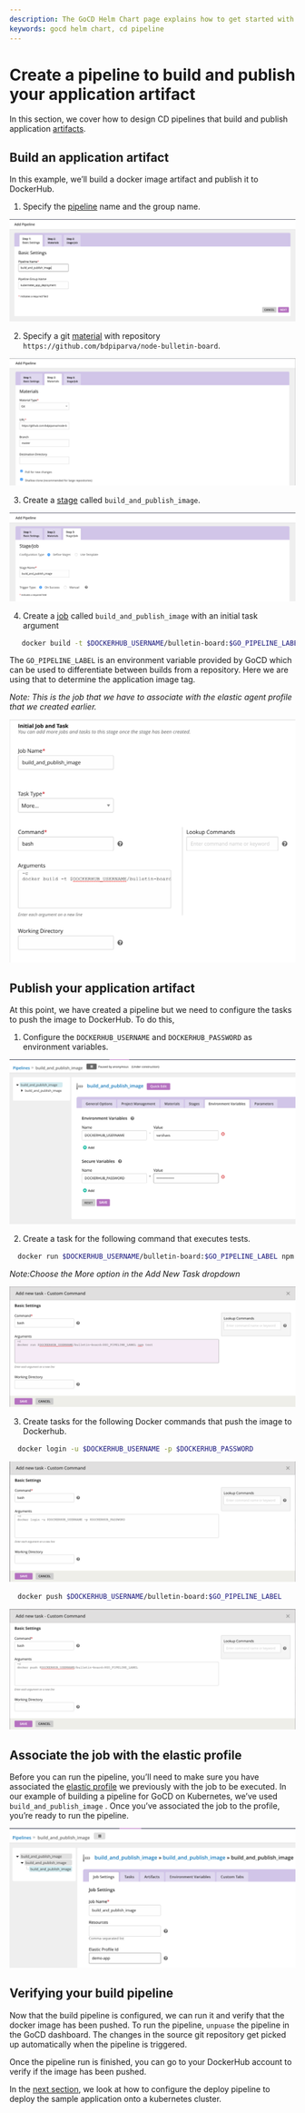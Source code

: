 ```yaml
---
description: The GoCD Helm Chart page explains how to get started with GoCD for kubernetes using Helm.
keywords: gocd helm chart, cd pipeline
---
```

# Create a pipeline to build and publish your application artifact

In this section, we cover how to design CD pipelines that build and publish application [artifacts](https://docs.gocd.org/current/introduction/concepts_in_go.html#artifacts).

## Build an application artifact

In this example, we’ll build a docker image artifact and publish it to DockerHub.

1. Specify the [pipeline](https://docs.gocd.org/current/introduction/concepts_in_go.html#pipeline) name and the group name.

  ![](../../resources/images/gocd-helm-chart/pipeline_wizard_add_pipeline.png)

2. Specify a git [material](https://docs.gocd.org/current/introduction/concepts_in_go.html#materials) with repository `https://github.com/bdpiparva/node-bulletin-board`.

  ![](../../resources/images/gocd-helm-chart/pipeline_wizard_add_material.png)

3. Create a [stage](https://docs.gocd.org/current/introduction/concepts_in_go.html#stage) called `build_and_publish_image`.

  ![](../../resources/images/gocd-helm-chart/pipeline_wizard_add_stage.png)

4. Create a [job](https://docs.gocd.org/current/introduction/concepts_in_go.html#job) called `build_and_publish_image` with an initial task argument
```bash
   docker build -t $DOCKERHUB_USERNAME/bulletin-board:$GO_PIPELINE_LABEL . -f Dockerfile.application
```

  The `GO_PIPELINE_LABEL` is an environment variable provided by GoCD which can be used to differentiate between builds from a repository. Here we are using that to determine the application image tag.

  *Note: This is the job that we have to associate with the elastic agent profile that we created earlier.*

  ![](../../resources/images/gocd-helm-chart/pipeline_wizard_add_job.png)

## Publish your application artifact

At this point, we have created a pipeline but we need to configure the tasks to push the image to DockerHub. To do this,


1. Configure the `DOCKERHUB_USERNAME` and `DOCKERHUB_PASSWORD` as environment variables.

  ![](../../resources/images/gocd-helm-chart/configure_env_vars.png)

2. Create a task for the following command that executes tests.

  ```bash
    docker run $DOCKERHUB_USERNAME/bulletin-board:$GO_PIPELINE_LABEL npm test
  ```
  *Note:Choose the More option in the Add New Task dropdown*

  ![](../../resources/images/gocd-helm-chart/docker_test.png)

3. Create tasks for the following Docker commands that push the image to Dockerhub.

  ```bash
    docker login -u $DOCKERHUB_USERNAME -p $DOCKERHUB_PASSWORD
  ```

  ![](../../resources/images/gocd-helm-chart/docker_login.png)

  ```bash
    docker push $DOCKERHUB_USERNAME/bulletin-board:$GO_PIPELINE_LABEL
  ```
  
  ![](../../resources/images/gocd-helm-chart/docker_push.png)

## Associate the job with the elastic profile

Before you can run the pipeline, you’ll need to make sure you have associated the [elastic profile]((../gocd_helm_chart/configure_k8s_ea_plugin.md#create-an-elastic-profile)) we previously with the job to be executed. In our example of building a pipeline for GoCD on Kubernetes, we’ve used `build_and_publish_image` . Once you’ve associated the job to the profile, you’re ready to run the pipeline.

  ![](../../resources/images/gocd-helm-chart/associate_job_with_profile.png)

## Verifying your build pipeline

Now that the build pipeline is configured, we can run it and verify that the docker image has been pushed. To run the pipeline, `unpuase` the pipeline in the GoCD dashboard. The changes in the source git repository get picked up automatically when the pipeline is triggered.

Once the pipeline run is finished, you can go to your DockerHub account to verify if the image has been pushed.

In the [next section](creating_a_deploy_pipeline.md), we look at how to configure the deploy pipeline to deploy the sample application onto a kubernetes cluster.
